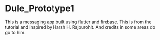 # Dule_Prototype1
This is a messaging app built using flutter and firebase. 
This is from the tutorial and inspired by Harsh H. Rajpurohit. And credits in some areas do go to him.
